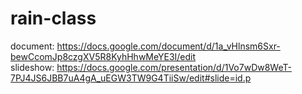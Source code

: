 # rain-class

document: https://docs.google.com/document/d/1a_vHlnsm6Sxr-bewCcomJp8czgXV5R8KyhHhwMeYE3I/edit \
slideshow: https://docs.google.com/presentation/d/1Vo7wDw8WeT-7PJ4JS6JBB7uA4gA_uEGW3TW9G4TiiSw/edit#slide=id.p
